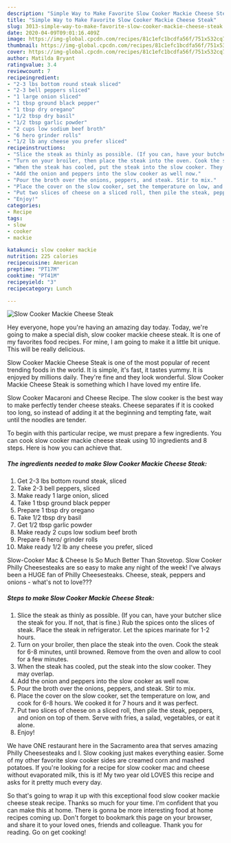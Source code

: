 ```yaml
---
description: "Simple Way to Make Favorite Slow Cooker Mackie Cheese Steak"
title: "Simple Way to Make Favorite Slow Cooker Mackie Cheese Steak"
slug: 3013-simple-way-to-make-favorite-slow-cooker-mackie-cheese-steak
date: 2020-04-09T09:01:16.409Z
image: https://img-global.cpcdn.com/recipes/81c1efc1bcdfa56f/751x532cq70/slow-cooker-mackie-cheese-steak-recipe-main-photo.jpg
thumbnail: https://img-global.cpcdn.com/recipes/81c1efc1bcdfa56f/751x532cq70/slow-cooker-mackie-cheese-steak-recipe-main-photo.jpg
cover: https://img-global.cpcdn.com/recipes/81c1efc1bcdfa56f/751x532cq70/slow-cooker-mackie-cheese-steak-recipe-main-photo.jpg
author: Matilda Bryant
ratingvalue: 3.4
reviewcount: 7
recipeingredient:
- "2-3 lbs bottom round steak sliced"
- "2-3 bell peppers sliced"
- "1 large onion sliced"
- "1 tbsp ground black pepper"
- "1 tbsp dry oregano"
- "1/2 tbsp dry basil"
- "1/2 tbsp garlic powder"
- "2 cups low sodium beef broth"
- "6 hero grinder rolls"
- "1/2 lb any cheese you prefer sliced"
recipeinstructions:
- "Slice the steak as thinly as possible. (If you can, have your butcher slice the steak for you. If not, that is fine.) Rub the spices onto the slices of steak. Place the steak in refrigerator. Let the spices marinate for 1-2 hours."
- "Turn on your broiler, then place the steak into the oven. Cook the steak for 6-8 minutes, until browned. Remove from the oven and allow to cool for a few minutes."
- "When the steak has cooled, put the steak into the slow cooker. They may overlap."
- "Add the onion and peppers into the slow cooker as well now."
- "Pour the broth over the onions, peppers, and steak. Stir to mix."
- "Place the cover on the slow cooker, set the temperature on low, and cook for 6-8 hours. We cooked it for 7 hours and it was perfect."
- "Put two slices of cheese on a sliced roll, then pile the steak, peppers, and onion on top of them. Serve with fries, a salad, vegetables, or eat it alone."
- "Enjoy!"
categories:
- Recipe
tags:
- slow
- cooker
- mackie

katakunci: slow cooker mackie 
nutrition: 225 calories
recipecuisine: American
preptime: "PT17M"
cooktime: "PT41M"
recipeyield: "3"
recipecategory: Lunch

---
```



![Slow Cooker Mackie Cheese Steak](https://img-global.cpcdn.com/recipes/81c1efc1bcdfa56f/751x532cq70/slow-cooker-mackie-cheese-steak-recipe-main-photo.jpg)

Hey everyone, hope you're having an amazing day today. Today, we're going to make a special dish, slow cooker mackie cheese steak. It is one of my favorites food recipes. For mine, I am going to make it a little bit unique. This will be really delicious.

Slow Cooker Mackie Cheese Steak is one of the most popular of recent trending foods in the world. It is simple, it's fast, it tastes yummy. It is enjoyed by millions daily. They're fine and they look wonderful. Slow Cooker Mackie Cheese Steak is something which I have loved my entire life.

Slow Cooker Macaroni and Cheese Recipe. The slow cooker is the best way to make perfectly tender cheese steaks. Cheese separates if it is cooked too long, so instead of adding it at the beginning and tempting fate, wait until the noodles are tender.


To begin with this particular recipe, we must prepare a few ingredients. You can cook slow cooker mackie cheese steak using 10 ingredients and 8 steps. Here is how you can achieve that.

<!--inarticleads1-->

##### The ingredients needed to make Slow Cooker Mackie Cheese Steak:

1. Get 2-3 lbs bottom round steak, sliced
1. Take 2-3 bell peppers, sliced
1. Make ready 1 large onion, sliced
1. Take 1 tbsp ground black pepper
1. Prepare 1 tbsp dry oregano
1. Take 1/2 tbsp dry basil
1. Get 1/2 tbsp garlic powder
1. Make ready 2 cups low sodium beef broth
1. Prepare 6 hero/ grinder rolls
1. Make ready 1/2 lb any cheese you prefer, sliced


Slow-Cooker Mac &amp; Cheese Is So Much Better Than Stovetop. Slow Cooker Philly Cheesesteaks are so easy to make any night of the week! I&#39;ve always been a HUGE fan of Philly Cheesesteaks. Cheese, steak, peppers and onions - what&#39;s not to love??? 

<!--inarticleads2-->

##### Steps to make Slow Cooker Mackie Cheese Steak:

1. Slice the steak as thinly as possible. (If you can, have your butcher slice the steak for you. If not, that is fine.) Rub the spices onto the slices of steak. Place the steak in refrigerator. Let the spices marinate for 1-2 hours.
1. Turn on your broiler, then place the steak into the oven. Cook the steak for 6-8 minutes, until browned. Remove from the oven and allow to cool for a few minutes.
1. When the steak has cooled, put the steak into the slow cooker. They may overlap.
1. Add the onion and peppers into the slow cooker as well now.
1. Pour the broth over the onions, peppers, and steak. Stir to mix.
1. Place the cover on the slow cooker, set the temperature on low, and cook for 6-8 hours. We cooked it for 7 hours and it was perfect.
1. Put two slices of cheese on a sliced roll, then pile the steak, peppers, and onion on top of them. Serve with fries, a salad, vegetables, or eat it alone.
1. Enjoy!


We have ONE restaurant here in the Sacramento area that serves amazing Philly Cheesesteaks and I. Slow cooking just makes everything easier. Some of my other favorite slow cooker sides are creamed corn and mashed potatoes. If you&#39;re looking for a recipe for slow cooker mac and cheese without evaporated milk, this is it! My two year old LOVES this recipe and asks for it pretty much every day. 

So that's going to wrap it up with this exceptional food slow cooker mackie cheese steak recipe. Thanks so much for your time. I'm confident that you can make this at home. There is gonna be more interesting food at home recipes coming up. Don't forget to bookmark this page on your browser, and share it to your loved ones, friends and colleague. Thank you for reading. Go on get cooking!
